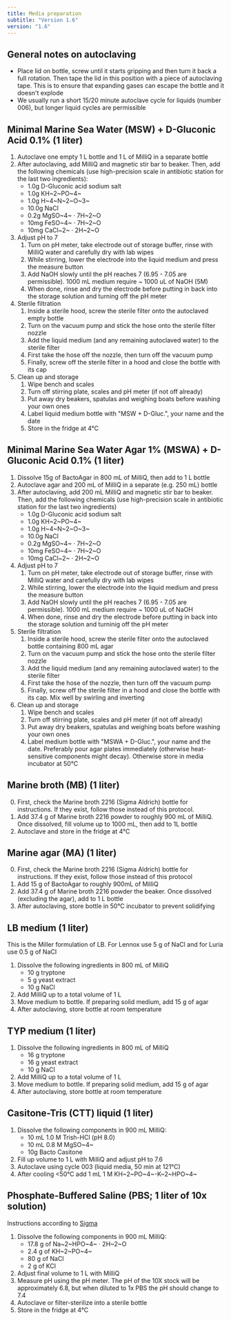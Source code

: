 ```yaml
---
title: Media preparation
subtitle: "Version 1.6"
version: "1.6"
---
```


## General notes on autoclaving

- Place lid on bottle, screw until it starts gripping and then turn it back a full rotation. Then tape the lid in this position with a piece of autoclaving tape. This is to ensure that expanding gases can escape the bottle and it doesn't explode
- We usually run a short 15/20 minute autoclave cycle for liquids (number 006), but longer liquid cycles are permissible

## Minimal Marine Sea Water (MSW) + D-Gluconic Acid 0.1% (1 liter)

1. Autoclave one empty 1 L bottle and 1 L of MilliQ in a separate bottle
2. After autoclaving, add MilliQ and magnetic stir bar to beaker. Then, add the following chemicals (use high-precision scale in antibiotic station for the last two ingredients):
   - 1.0g D-Gluconic acid sodium salt
   - 1.0g KH~2~PO~4~
   - 1.0g H~4~N~2~O~3~
   - 10.0g NaCl
   - 0.2g MgSO~4~ · 7H~2~O
   - 10mg FeSO~4~ · 7H~2~O
   - 10mg CaCl~2~ · 2H~2~O
3. Adjust pH to 7
   1. Turn on pH meter, take electrode out of storage buffer, rinse with MilliQ water and carefully dry with lab wipes
   2. While stirring, lower the electrode into the liquid medium and press the measure button
   3. Add NaOH slowly until the pH reaches 7 (6.95 - 7.05 are permissible). 1000 mL medium require ~ 1000 uL of NaOH (5M)
   4. When done, rinse and dry the electrode before putting in back into the storage solution and turning off the pH meter
4. Sterile filtration
   1. Inside a sterile hood, screw the sterile filter onto the autoclaved empty bottle
   2. Turn on the vacuum pump and stick the hose onto the sterile filter nozzle
   3. Add the liquid medium (and any remaining autoclaved water) to the sterile filter
   4. First take the hose off the nozzle, then turn off the vacuum pump
   5. Finally, screw off the sterile filter in a hood and close the bottle with its cap
5. Clean up and storage
   1. Wipe bench and scales
   2. Turn off stirring plate, scales and pH meter (if not off already)
   3. Put away dry beakers, spatulas and weighing boats before washing your own ones
   4. Label liquid medium bottle with "MSW + D-Gluc.", your name and the date
   5. Store in the fridge at 4°C

## Minimal Marine Sea Water Agar 1% (MSWA) + D-Gluconic Acid 0.1% (1 liter)

1. Dissolve 15g of BactoAgar in 800 mL of MilliQ, then add to 1 L bottle
2. Autoclave agar and 200 mL of MilliQ in a separate (e.g. 250 mL) bottle
3. After autoclaving, add 200 mL MilliQ and magnetic stir bar to beaker. Then, add the following chemicals (use high-precision scale in antibiotic station for the last two ingredients)
   - 1.0g D-Gluconic acid sodium salt
   - 1.0g KH~2~PO~4~
   - 1.0g H~4~N~2~O~3~
   - 10.0g NaCl
   - 0.2g MgSO~4~ · 7H~2~O
   - 10mg FeSO~4~ · 7H~2~O
   - 10mg CaCl~2~ · 2H~2~O
4. Adjust pH to 7
   1. Turn on pH meter, take electrode out of storage buffer, rinse with MilliQ water and carefully dry with lab wipes
   2. While stirring, lower the electrode into the liquid medium and press the measure button
   3. Add NaOH slowly until the pH reaches 7 (6.95 - 7.05 are permissible). 1000 mL medium require ~ 1000 uL of NaOH
   4. When done, rinse and dry the electrode before putting in back into the storage solution and turninig off the pH meter
5. Sterile filtration
   1. Inside a sterile hood, screw the sterile filter onto the autoclaved bottle containing 800 mL agar
   2. Turn on the vacuum pump and stick the hose onto the sterile filter nozzle
   3. Add the liquid medium (and any remaining autoclaved water) to the sterile filter
   4. First take the hose of the nozzle, then turn off the vacuum pump
   5. Finally, screw off the sterile filter in a hood and close the bottle with its cap. Mix well by swirling and inverting
6. Clean up and storage
   1. Wipe bench and scales
   2. Turn off stirring plate, scales and pH meter (if not off already)
   3. Put away dry beakers, spatulas and weighing boats before washing your own ones
   4. Label medium bottle with "MSWA + D-Gluc.", your name and the date.
      Preferably pour agar plates immediately (otherwise heat-sensitive
      components might decay). Otherwise store in media incubator at 50°C

## Marine broth (MB) (1 liter)

0. First, check the Marine broth 2216 (Sigma Aldrich) bottle for instructions. If they exist, follow those instead of this protocol.
1. Add 37.4 g of Marine broth 2216 powder to roughly 900 mL of MilliQ. Once dissolved, fill volume up to 1000 mL, then add to 1L bottle
2. Autoclave and store in the fridge at 4°C

## Marine agar (MA) (1 liter)

0. First, check the Marine broth 2216 (Sigma Aldrich) bottle for instructions. If they exist, follow those instead of this protocol
1. Add 15 g of BactoAgar to roughly 900mL of MilliQ
2. Add 37.4 g of Marine broth 2216 powder the beaker. Once dissolved (excluding the agar), add to 1 L bottle
3. After autoclaving, store bottle in 50°C incubator to prevent solidifying

## LB medium (1 liter)

This is the Miller formulation of LB. For Lennox use 5 g of NaCl and for Luria use 0.5 g of NaCl

1. Dissolve the following ingredients in 800 mL of MilliQ
   - 10 g tryptone
   - 5 g yeast extract
   - 10 g NaCl
2. Add MilliQ up to a total volume of 1 L
3. Move medium to bottle. If preparing solid medium, add 15 g of agar
4. After autoclaving, store bottle at room temperature

## TYP medium (1 liter)

1. Dissolve the following ingredients in 800 mL of MilliQ
   - 16 g tryptone
   - 16 g yeast extract
   - 10 g NaCl
2. Add MilliQ up to a total volume of 1 L
3. Move medium to bottle. If preparing solid medium, add 15 g of agar
4. After autoclaving, store bottle at room temperature

## Casitone-Tris (CTT) liquid (1 liter)

1. Dissolve the following components in 900 mL MilliQ:
   - 10 mL 1.0 M Trish-HCl (pH 8.0)
   - 10 mL 0.8 M MgSO~4~
   - 10g Bacto Casitone
2. Fill up volume to 1 L with MilliQ and adjust pH to 7.6
3. Autoclave using cycle 003 (liquid media, 50 min at 121°C)
4. After cooling <50°C add 1 mL 1 M KH~2~PO~4~-K~2~HPO~4~

## Phosphate-Buffered Saline (PBS; 1 liter of 10x solution)

Instructions according to [Sigma](https://www.sigmaaldrich.com/CH/de/support/calculators-and-apps/10x-phosphate-buffered-saline)

1. Dissolve the following components in 900 mL MilliQ:
   - 17.8 g of Na~2~HPO~4~ · 2H~2~O
   - 2.4 g of KH~2~PO~4~
   - 80 g of NaCl
   - 2 g of KCl
2. Adjust final volume to 1 L with MilliQ
3. Measure pH using the pH meter. The pH of the 10X stock will be approximately 6.8, but when diluted to 1x PBS the pH should change to 7.4
4. Autoclave or filter-sterilize into a sterile bottle
5. Store in the fridge at 4°C
